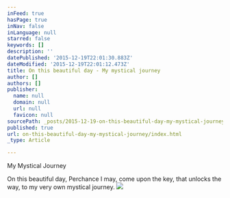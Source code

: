 ```yaml
---
inFeed: true
hasPage: true
inNav: false
inLanguage: null
starred: false
keywords: []
description: ''
datePublished: '2015-12-19T22:01:30.883Z'
dateModified: '2015-12-19T22:01:12.473Z'
title: On this beautiful day - My mystical journey
author: []
authors: []
publisher:
  name: null
  domain: null
  url: null
  favicon: null
sourcePath: _posts/2015-12-19-on-this-beautiful-day-my-mystical-journey.md
published: true
url: on-this-beautiful-day-my-mystical-journey/index.html
_type: Article

---
```

My Mystical Journey

On this beautiful day,
Perchance I may,
come upon the key, 
that unlocks the way,
to my very own
mystical journey.
![](https://the-grid-user-content.s3-us-west-2.amazonaws.com/a536f1d9-627e-4f4f-b4cc-fdeb8750a7bf.jpg)